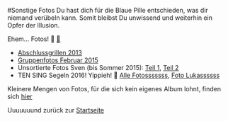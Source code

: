 #Sonstige Fotos
Du hast dich für die Blaue Pille entschieden, was dir niemand verübeln kann. Somit bleibst Du unwissend und weiterhin ein Opfer der Illusion.

Ehem... Fotos! :tada: [:closed_book:](../Videos/Sonstiges.md)
* [Abschlussgrillen 2013](https://www.flickr.com/photos/tsmoers/sets/72157654827640006)
* [Gruppenfotos Februar 2015](https://www.flickr.com/gp/tsmoers/jy4433)
* Unsortierte Fotos Sven (bis Sommer 2015): [Teil 1](https://www.flickr.com/gp/tsmoers/t65McA), [Teil 2](https://www.flickr.com/photos/tsmoers/sets/72157655184217525)
* TEN SING Segeln 2016! Yippieh! :tada: [Alle Fotosssssss](https://www.flickr.com/gp/tsmoers/w6uv2c), [Foto Lukassssss](https://www.flickr.com/gp/tsmoers/4QZos4)

Kleinere Mengen von Fotos, für die sich kein eigenes Album lohnt, finden sich [hier](https://www.flickr.com/gp/tsmoers/J8E2Ad)

Uuuuuuund zurück zur [Startseite](../../Links.md)
